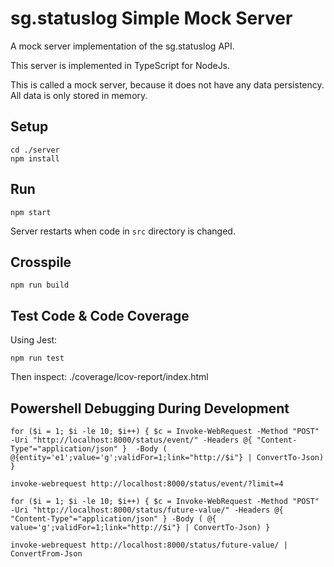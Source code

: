 # sg.statuslog Simple Mock Server
A mock server implementation of the sg.statuslog API.

This server is implemented in TypeScript for NodeJs.

This is called a mock server, because it does not have any data persistency.
All data is only stored in memory.

## Setup
```
cd ./server
npm install
```

## Run
```
npm start
```
Server restarts when code in `src` directory is changed.

## Crosspile
```
npm run build
```

## Test Code & Code Coverage
Using Jest:
```
npm run test
```
Then inspect: ./coverage/lcov-report/index.html

## Powershell Debugging During Development
```
for ($i = 1; $i -le 10; $i++) { $c = Invoke-WebRequest -Method "POST" -Uri "http://localhost:8000/status/event/" -Headers @{ "Content-Type"="application/json" }  -Body ( @{entity='e1';value='g';validFor=1;link="http://$i"} | ConvertTo-Json) }

invoke-webrequest http://localhost:8000/status/event/?limit=4

for ($i = 1; $i -le 10; $i++) { $c = Invoke-WebRequest -Method "POST" -Uri "http://localhost:8000/status/future-value/" -Headers @{ "Content-Type"="application/json" } -Body ( @{ value='g';validFor=1;link="http://$i"} | ConvertTo-Json) }

invoke-webrequest http://localhost:8000/status/future-value/ | ConvertFrom-Json

```
